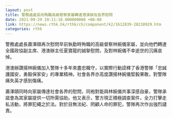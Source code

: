 ```yaml
---
layout: post
title: 警務處處長向殉職高級督察家屬轉達港澳辦及各界慰問
date: 2021-09-29 19:11:18.000000000 +08:00
link: https://news.rthk.hk/rthk/ch/component/k2/1612839-20210929.htm
categories: rthk
---
```


警務處處長蕭澤頤再次慰問早前執勤時殉職的高級督察林婉儀家屬，並向他們轉達全國政協副主席、港澳辦主任夏寶龍的誠摯慰問，及對林婉儀不幸逝世的沉痛哀悼。

港澳辦讚揚林婉儀加入警隊十多年來盡忠職守，以實際行動詮釋了香港警隊「忠誠護國安，勇毅保家安」的專業精神。社會各界亦高度讚揚林婉儀堅毅果敢，對警隊痛失英才感到傷痛。

蕭澤頤同時向家屬傳達社會各界的慰問，同袍對能與林婉儀共事深感自豪，警隊承諾會為其家屬提供一切所需協助。他又表示，警方現正積極調查案件，全力打擊走私活動，將罪犯繩之於法。對於目無法紀、罔顧人命的罪犯，警隊再次作出強烈譴責。
